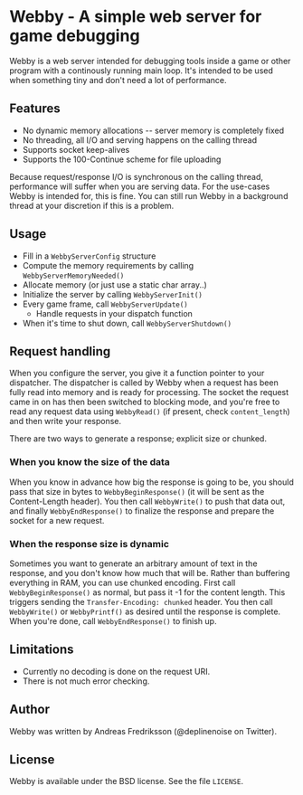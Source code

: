 
# Webby - A simple web server for game debugging #

Webby is a web server intended for debugging tools inside a game or other
program with a continously running main loop. It's intended to be used when
something tiny and don't need a lot of performance.

## Features ##

- No dynamic memory allocations -- server memory is completely fixed
- No threading, all I/O and serving happens on the calling thread
- Supports socket keep-alives
- Supports the 100-Continue scheme for file uploading

Because request/response I/O is synchronous on the calling thread, performance
will suffer when you are serving data. For the use-cases Webby is intended for,
this is fine. You can still run Webby in a background thread at your
discretion if this is a problem.

## Usage ##

- Fill in a `WebbyServerConfig` structure
- Compute the memory requirements by calling `WebbyServerMemoryNeeded()`
- Allocate memory (or just use a static char array..)
- Initialize the server by calling `WebbyServerInit()`
- Every game frame, call `WebbyServerUpdate()`
  - Handle requests in your dispatch function
- When it's time to shut down, call `WebbyServerShutdown()`

## Request handling ##

When you configure the server, you give it a function pointer to your
dispatcher. The dispatcher is called by Webby when a request has been fully
read into memory and is ready for processing. The socket the request came in on
has then been switched to blocking mode, and you're free to read any request
data using `WebbyRead()` (if present, check `content_length`) and then write
your response.

There are two ways to generate a response; explicit size or chunked.

### When you know the size of the data ###

When you know in advance how big the response is going to be, you should pass
that size in bytes to `WebbyBeginResponse()` (it will be sent as the
Content-Length header). You then call `WebbyWrite()` to push that data out, and
finally `WebbyEndResponse()` to finalize the response and prepare the socket
for a new request.

### When the response size is dynamic ###

Sometimes you want to generate an arbitrary amount of text in the response, and
you don't know how much that will be. Rather than buffering everything in RAM,
you can use chunked encoding. First call `WebbyBeginResponse()` as normal, but
pass it -1 for the content length. This triggers sending the
`Transfer-Encoding: chunked` header. You then call `WebbyWrite()` or
`WebbyPrintf()` as desired until the response is complete. When you're done,
call `WebbyEndResponse()` to finish up.

## Limitations ##

- Currently no decoding is done on the request URI.
- There is not much error checking. 

## Author ##

Webby was written by Andreas Fredriksson (@deplinenoise on Twitter).

## License ##

Webby is available under the BSD license. See the file `LICENSE`.
